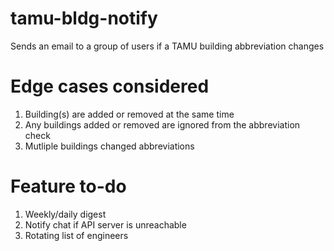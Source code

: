 # tamu-bldg-notify
Sends an email to a group of users if a TAMU building abbreviation changes

# Edge cases considered
1) Building(s) are added or removed at the same time
2) Any buildings added or removed are ignored from the abbreviation check
3) Mutliple buildings changed abbreviations

# Feature to-do
1) Weekly/daily digest
2) Notify chat if API server is unreachable
3) Rotating list of engineers